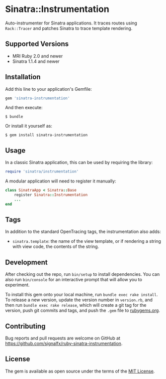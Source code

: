 # Sinatra::Instrumentation

Auto-instrumenter for Sinatra applications. It traces routes using
`Rack::Tracer` and patches Sinatra to trace template rendering.

## Supported Versions

- MRI Ruby 2.0 and newer
- Sinatra 1.1.4 and newer

## Installation

Add this line to your application's Gemfile:

```ruby
gem 'sinatra-instrumentation'
```

And then execute:

    $ bundle

Or install it yourself as:

    $ gem install sinatra-instrumentation

## Usage

In a classic Sinatra application, this can be used by requiring the library:

```ruby
require 'sinatra/instrumentation'
```

A modular application will need to register it manually:

```ruby
class SinatraApp < Sinatra::Base
    register Sinatra::Instrumentation
    ...
end
```

## Tags

In addition to the standard OpenTracing tags, the instrumentation also adds:
- `sinatra.template`: the name of the view template, or if rendering a string with view code, the contents of the string.

## Development

After checking out the repo, run `bin/setup` to install dependencies. You can also run `bin/console` for an interactive prompt that will allow you to experiment.

To install this gem onto your local machine, run `bundle exec rake install`. To release a new version, update the version number in `version.rb`, and then run `bundle exec rake release`, which will create a git tag for the version, push git commits and tags, and push the `.gem` file to [rubygems.org](https://rubygems.org).

## Contributing

Bug reports and pull requests are welcome on GitHub at https://github.com/signalfx/ruby-sinatra-instrumentation.

## License

The gem is available as open source under the terms of the [MIT License](https://opensource.org/licenses/MIT).

